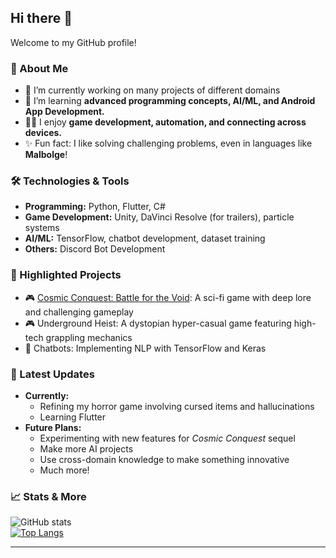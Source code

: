 ## Hi there 👋  
Welcome to my GitHub profile!  

### 🚀 About Me  
- 🔭 I’m currently working on many projects of different domains
- 🌱 I’m learning **advanced programming concepts, AI/ML, and Android App Development.**  
- 👨‍💻 I enjoy **game development, automation, and connecting across devices.**  
- ✨ Fun fact: I like solving challenging problems, even in languages like **Malbolge**!  

### 🛠️ Technologies & Tools  
- **Programming:** Python, Flutter, C# 
- **Game Development:** Unity, DaVinci Resolve (for trailers), particle systems  
- **AI/ML:** TensorFlow, chatbot development, dataset training  
- **Others:** Discord Bot Development 

### 🌟 Highlighted Projects  
- 🎮 [Cosmic Conquest: Battle for the Void](https://mahmad777.itch.io/cosmic-conquest-battle-for-the-void): A sci-fi game with deep lore and challenging gameplay  
- 🎮 Underground Heist: A dystopian hyper-casual game featuring high-tech grappling mechanics  
- 🤖 Chatbots: Implementing NLP with TensorFlow and Keras  

### 📝 Latest Updates  
- **Currently:**
  - Refining my horror game involving cursed items and hallucinations
  - Learning Flutter
- **Future Plans:**
  - Experimenting with new features for *Cosmic Conquest* sequel
  - Make more AI projects
  - Use cross-domain knowledge to make something innovative
  - Much more!

### 📈 Stats & More  
![GitHub stats](https://github-readme-stats.vercel.app/api?username=yourusername&show_icons=true&theme=radical)  
[![Top Langs](https://github-readme-stats.vercel.app/api/top-langs/?username=yourusername&layout=compact&theme=radical)](https://github.com/anuraghazra/github-readme-stats)

---

